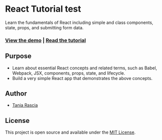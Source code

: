 # React Tutorial test

Learn the fundamentals of React including simple and class components, state, props, and submitting form data.

### [View the demo](https://chubyoungwoo.github.io/react-tutorial/) | [Read the tutorial](https://www.taniarascia.com/getting-started-with-react/)

## Purpose

- Learn about essential React concepts and related terms, such as Babel, Webpack, JSX, components, props, state, and lifecycle.
- Build a very simple React app that demonstrates the above concepts.

## Author

- [Tania Rascia](https://www.taniarascia.com)

## License

This project is open source and available under the [MIT License](LICENSE).
